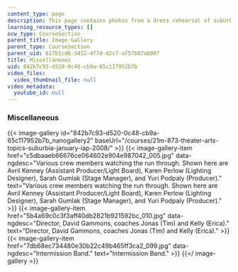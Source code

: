 ```yaml
---
content_type: page
description: This page contains photos from a dress rehearsal of subUrbia.
learning_resource_types: []
ocw_type: CourseSection
parent_title: Image Gallery
parent_type: CourseSection
parent_uid: 617b1cd6-3412-4f7d-d2c7-af57b87ab007
title: Miscellaneous
uid: 842b7c93-d520-0c48-cb9a-65c117952b7b
video_files:
  video_thumbnail_file: null
video_metadata:
  youtube_id: null
---
```


### Miscellaneous
{{< image-gallery id="842b7c93-d520-0c48-cb9a-65c117952b7b_nanogallery2" baseUrl="/courses/21m-873-theater-arts-topics-suburbia-january-iap-2008/" >}}
{{< image-gallery-item href="c5dbaaeb66676ce064602e904e987042_005.jpg" data-ngdesc="Various crew members watching the run through. Shown here are Avril Kenney (Assistant Producer/Light Board), Karen Perlow (Lighting Designer), Sarah Gumlak (Stage Manager), and Yuri Podpaly (Producer)." text="Various crew members watching the run through. Shown here are Avril Kenney (Assistant Producer/Light Board), Karen Perlow (Lighting Designer), Sarah Gumlak (Stage Manager), and Yuri Podpaly (Producer)." >}}
{{< image-gallery-item href="5b4a69c0c3f3aff40db2821b921592bc_010.jpg" data-ngdesc="Director, David Gammons, coaches Jonas (Tim) and Kelly (Erica)." text="Director, David Gammons, coaches Jonas (Tim) and Kelly (Erica)." >}}
{{< image-gallery-item href="7db68ec734480e30b22c49b465ff3ca2_099.jpg" data-ngdesc="Intermission Band." text="Intermission Band." >}}
{{</ image-gallery >}}